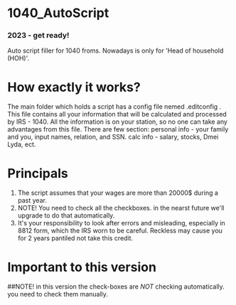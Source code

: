 # 1040_AutoScript

### 2023 - get ready!
Auto script filler for 1040 froms. Nowadays is only for 
'Head of household (HOH)'.


#  How exactly it works?
The main folder which holds a script has a config file nemed .editconfig . 
This file contains all your information that will be calculated
and processed by IRS - 1040. All the information is on your station, so no
one can take any advantages from this file.
There are few section:
personal info - your family and you, input names, relation, and SSN.
calc info - salary, stocks, Dmei Lyda, ect.



#  Principals

1. The script assumes that your wages are more than 20000$ during a past year.
2. NOTE! You need to check all the checkboxes. in the nearst future we'll upgrade to do that automatically.
3. It's your responsibility to look after errors and misleading, especially in 8812 form,
    which the IRS worn to be careful. Reckless may cause you for 2 years pantiled not
    take this credit.


# Important to this version

##NOTE! in this version the check-boxes are *NOT* checking automatically.
you need to check them manually.